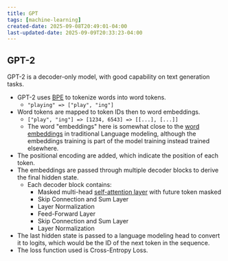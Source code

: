 ```yaml
---
title: GPT
tags: [machine-learning]
created-date: 2025-09-08T20:49:01-04:00
last-updated-date: 2025-09-09T20:33:23-04:00
---
```


## GPT-2

GPT-2 is a decoder-only model, with good capability on text generation tasks.

- GPT-2 uses [BPE](note/by/developer/tokenization.md#Byte%20Pair%20Encoding) to tokenize words into word tokens.
	- `"playing" => ["play", "ing"]`
- Word tokens are mapped to token IDs then to word embeddings.
	- `["play", "ing"] => [1234, 6543] => [[...], [...]]`
	- The word "embeddings" here is somewhat close to the [word embeddings](note/by/developer/recurrent_neural_network.md#Word%20Embeddings) in traditional Language modeling, although the embeddings training is part of the model training instead trained elsewhere.
- The positional encoding are added, which indicate the position of each token.
- The embeddings are passed through multiple decoder blocks to derive the final hidden state.
	- Each decoder block contains:
		- Masked multi-head [self-attention layer](note/by/developer/drafts/self_attention_mechanism.md) with future token masked
		- Skip Connection and Sum Layer
		- Layer Normalization
		- Feed-Forward Layer
		- Skip Connection and Sum Layer
		- Layer Normalization
- The last hidden state is passed to a language modeling head to convert it to logits, which would be the ID of the next token in the sequence.
- The loss function used is Cross-Entropy Loss.